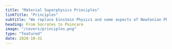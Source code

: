 ```yaml
---
title: "Material Superphysics Principles"
linkTitle: "Principles"
subtitle: "We replace Einstein Physics and some aspects of Newtonian Physics"
heading: From Socrates to Poincare
image: "/covers/principles.png"
type: "featured"
date: 2020-10-31
---
```

